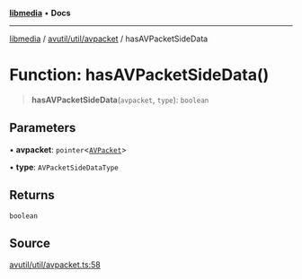 [**libmedia**](../../../../README.md) • **Docs**

***

[libmedia](../../../../README.md) / [avutil/util/avpacket](../README.md) / hasAVPacketSideData

# Function: hasAVPacketSideData()

> **hasAVPacketSideData**(`avpacket`, `type`): `boolean`

## Parameters

• **avpacket**: `pointer`\<[`AVPacket`](../../../struct/avpacket/classes/AVPacket.md)\>

• **type**: `AVPacketSideDataType`

## Returns

`boolean`

## Source

[avutil/util/avpacket.ts:58](https://github.com/zhaohappy/libmedia/blob/acbbf6bd75e6ee4c968b9f441fe28c40f42f350d/src/avutil/util/avpacket.ts#L58)
